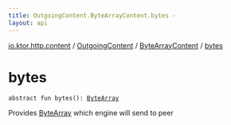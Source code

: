 ```yaml
---
title: OutgoingContent.ByteArrayContent.bytes - 
layout: api
---
```


<div class='api-docs-breadcrumbs'><a href="../../index.html">io.ktor.http.content</a> / <a href="../index.html">OutgoingContent</a> / <a href="index.html">ByteArrayContent</a> / <a href="./bytes.html">bytes</a></div>

# bytes

<div class="signature"><code><span class="keyword">abstract</span> <span class="keyword">fun </span><span class="identifier">bytes</span><span class="symbol">(</span><span class="symbol">)</span><span class="symbol">: </span><a href="https://kotlinlang.org/api/latest/jvm/stdlib/kotlin/-byte-array/index.html"><span class="identifier">ByteArray</span></a></code></div>

Provides <a href="https://kotlinlang.org/api/latest/jvm/stdlib/kotlin/-byte-array/index.html">ByteArray</a> which engine will send to peer

